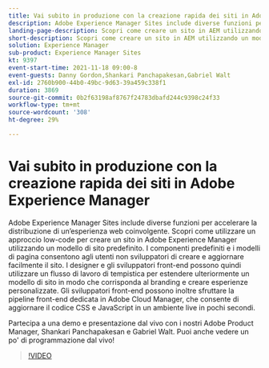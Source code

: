 ```yaml
---
title: Vai subito in produzione con la creazione rapida dei siti in Adobe Experience Manager
description: Adobe Experience Manager Sites include diverse funzioni per accelerare la distribuzione di un’esperienza web coinvolgente. Scopri come utilizzare un approccio low-code per creare un sito in Adobe Experience Manager utilizzando un modello di sito predefinito. I componenti predefiniti e i modelli di pagina consentono agli utenti non sviluppatori di creare e aggiornare facilmente il sito. I designer e gli sviluppatori front-end possono quindi utilizzare un flusso di lavoro di tempistica per estendere ulteriormente un modello di sito in modo che corrisponda al branding e creare esperienze personalizzate. Gli sviluppatori front-end possono inoltre sfruttare la pipeline front-end dedicata in Adobe Cloud Manager, che consente di aggiornare il codice CSS e JavaScript in un ambiente live in pochi secondi.
landing-page-description: Scopri come creare un sito in AEM utilizzando un modello di sito predefinito, che consente agli utenti non sviluppatori di creare e aggiornare facilmente il sito.
short-description: Scopri come creare un sito in AEM utilizzando un modello di sito predefinito, che consente agli utenti non sviluppatori di creare e aggiornare facilmente il sito.
solution: Experience Manager
sub-product: Experience Manager Sites
kt: 9397
event-start-time: 2021-11-18 09:00-8
event-guests: Danny Gordon,Shankari Panchapakesan,Gabriel Walt
exl-id: 2760b900-44b0-49bc-9d63-39a459c338f1
duration: 3869
source-git-commit: 0b2f63198af8767f24783dbafd244c9398c24f33
workflow-type: tm+mt
source-wordcount: '308'
ht-degree: 29%

---
```


# Vai subito in produzione con la creazione rapida dei siti in Adobe Experience Manager

Adobe Experience Manager Sites include diverse funzioni per accelerare la distribuzione di un’esperienza web coinvolgente. Scopri come utilizzare un approccio low-code per creare un sito in Adobe Experience Manager utilizzando un modello di sito predefinito. I componenti predefiniti e i modelli di pagina consentono agli utenti non sviluppatori di creare e aggiornare facilmente il sito. I designer e gli sviluppatori front-end possono quindi utilizzare un flusso di lavoro di tempistica per estendere ulteriormente un modello di sito in modo che corrisponda al branding e creare esperienze personalizzate. Gli sviluppatori front-end possono inoltre sfruttare la pipeline front-end dedicata in Adobe Cloud Manager, che consente di aggiornare il codice CSS e JavaScript in un ambiente live in pochi secondi.

Partecipa a una demo e presentazione dal vivo con i nostri Adobe Product Manager, Shankari Panchapakesan e Gabriel Walt. Puoi anche vedere un po&#39; di programmazione dal vivo!

>[!VIDEO](https://video.tv.adobe.com/v/338798/?quality=12&learn=on)

